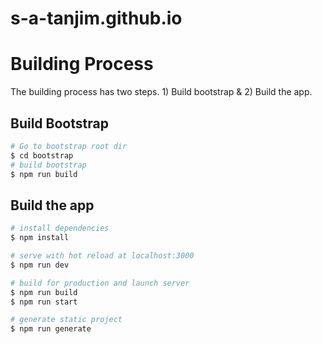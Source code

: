 # s-a-tanjim.github.io

# Building Process
The building process has two steps. 1) Build bootstrap & 2) Build the app.

## Build Bootstrap
```bash
# Go to bootstrap root dir
$ cd bootstrap
# build bootstrap
$ npm run build
```
## Build the app

```bash
# install dependencies
$ npm install

# serve with hot reload at localhost:3000
$ npm run dev

# build for production and launch server
$ npm run build
$ npm run start

# generate static project
$ npm run generate
```